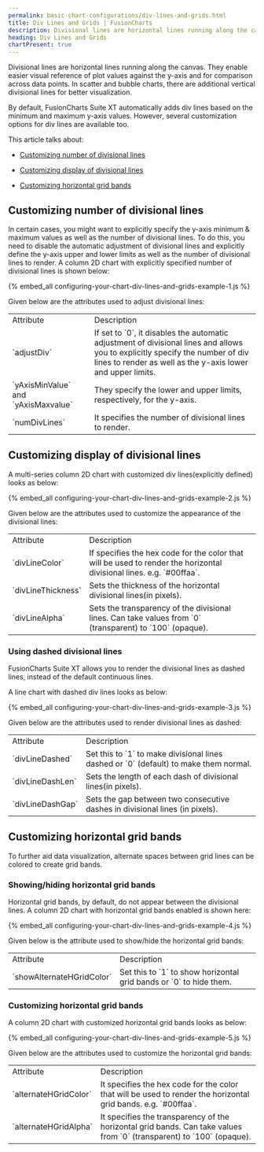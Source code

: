 ```yaml
---
permalink: basic-chart-configurations/div-lines-and-grids.html
title: Div Lines and Grids | FusionCharts
description: Divisional lines are horizontal lines running along the canvas enabling easier visual reference of plot values against the y-axis
heading: Div Lines and Grids
chartPresent: true
---
```


Divisional lines are horizontal lines running along the canvas. They enable easier visual reference of plot values against the y-axis and for comparison across data points. In scatter and bubble charts, there are additional vertical divisional lines for better visualization.

By default, FusionCharts Suite XT automatically adds div lines based on the minimum and maximum y-axis values. However, several customization options for div lines are available too.

This article talks about:

* <a href="/basic-chart-configurations/div-lines-and-grids#customizing-number-of-divisional-lines" class="smoth-scroll">Customizing number of divisional lines</a>

* <a href="/basic-chart-configurations/div-lines-and-grids#customizing-display-of-divisional-lines" class="smoth-scroll">Customizing display of divisional lines</a>

* <a href="/basic-chart-configurations/div-lines-and-grids#customizing-horizontal-grid-bands" class="smoth-scroll">Customizing horizontal grid bands</a>

## Customizing number of divisional lines

In certain cases, you might want to explicitly specify the y-axis minimum & maximum values as well as the number of divisional lines. To do this, you need to disable the automatic adjustment of divisional lines and explicitly define the y-axis upper and lower limits as well as the number of divisional lines to render.  A column 2D chart with explicitly specified number of divisional lines is shown below:

{% embed_all configuring-your-chart-div-lines-and-grids-example-1.js %}

Given below are the attributes used to adjust divisional lines:

<table>
  <tr>
    <td>Attribute</td>
    <td>Description</td>
  </tr>
  <tr>
    <td>`adjustDiv`</td>
    <td>If set to `0`, it disables the automatic adjustment of divisional lines and allows you to explicitly specify the number of div lines to render as well as the y-axis lower and upper limits.</td>
  </tr>
  <tr>
    <td>`yAxisMinValue` and `yAxisMaxvalue`</td>
    <td>They specify the lower and upper limits, respectively, for the y-axis.</td>
  </tr>
  <tr>
    <td>`numDivLines`</td>
    <td>It specifies the number of divisional lines to render.</td>
  </tr>
</table>






## Customizing display of divisional lines

A multi-series column 2D chart with customized div lines(explicitly defined) looks as below:

{% embed_all configuring-your-chart-div-lines-and-grids-example-2.js %}

Given below are the attributes used to customize the appearance of the divisional lines:

<table>
  <tr>
    <td>Attribute</td>
    <td>Description</td>
  </tr>
  <tr>
    <td>`divLineColor`</td>
    <td>If specifies the hex code for the color that will be used to render the horizontal divisional lines. e.g. `#00ffaa`.</td>
  </tr>
  <tr>
    <td>`divLineThickness`</td>
    <td>Sets the thickness of the horizontal divisional lines(in pixels).</td>
  </tr>
  <tr>
    <td>`divLineAlpha`</td>
    <td>Sets the transparency of the divisional lines. Can take values from `0` (transparent) to `100` (opaque).</td>
  </tr>
</table>






### Using dashed divisional lines

FusionCharts Suite XT allows you to render the divisional lines as dashed lines, instead of the default continuous lines.

A line chart with dashed div lines looks as below:

{% embed_all configuring-your-chart-div-lines-and-grids-example-3.js %}



Given below are the attributes used to render divisional lines as dashed:

<table>
  <tr>
    <td>Attribute</td>
    <td>Description</td>
  </tr>
  <tr>
    <td>`divLineDashed`</td>
    <td>Set this to `1` to make divisional lines dashed or `0` (default) to make them normal.</td>
  </tr>
  <tr>
    <td>`divLineDashLen`</td>
    <td>Sets the length of each dash of divisional lines(in pixels).</td>
  </tr>
  <tr>
    <td>`divLineDashGap`</td>
    <td>Sets the gap between two consecutive dashes in divisional lines (in pixels).</td>
  </tr>
</table>






## Customizing horizontal grid bands

To further aid data visualization, alternate spaces between grid lines can be colored to create grid bands.

### Showing/hiding horizontal grid bands

Horizontal grid bands, by default, do not appear between the divisional lines. A column 2D chart with horizontal grid bands enabled is shown here:

{% embed_all configuring-your-chart-div-lines-and-grids-example-4.js %}

Given below is the attribute used to show/hide the horizontal grid bands:

<table>
  <tr>
    <td>Attribute</td>
    <td>Description</td>
  </tr>
  <tr>
    <td>`showAlternateHGridColor`</td>
    <td>Set this to `1` to show horizontal grid bands or `0` to hide them.</td>
  </tr>
</table>






### Customizing horizontal grid bands

A column 2D chart with customized horizontal grid bands looks as below:

{% embed_all configuring-your-chart-div-lines-and-grids-example-5.js %}

Given below are the attributes used to customize the horizontal grid bands:

<table>
  <tr>
    <td>Attribute</td>
    <td>Description</td>
  </tr>
  <tr>
    <td>`alternateHGridColor`</td>
    <td>It specifies the hex code for the color that will be used to render the horizontal grid bands. e.g. `#00ffaa`.</td>
  </tr>
  <tr>
    <td>`alternateHGridAlpha`</td>
    <td>It specifies the transparency of the horizontal grid bands. Can take values from `0` (transparent) to `100` (opaque).</td>
  </tr>
</table>






